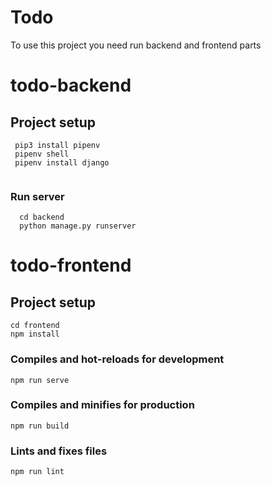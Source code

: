 # Todo

To use this project you need run backend and frontend parts

# todo-backend

## Project setup
```
 pip3 install pipenv
 pipenv shell
 pipenv install django
 
```
### Run server
```
  cd backend
  python manage.py runserver
```

# todo-frontend

## Project setup
```
cd frontend
npm install
```

### Compiles and hot-reloads for development
```
npm run serve
```

### Compiles and minifies for production
```
npm run build
```

### Lints and fixes files
```
npm run lint
